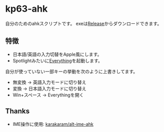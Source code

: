 # kp63-ahk

自分のためのahkスクリプトです。
exeは[Release](https://github.com/kp63/kp63-ahk/releases/tag/release)からダウンロードできます。


## 特徴

- 日本語/英語の入力切替をApple風にします。
- Spotlightみたいに[Everything](https://www.google.com/search?q=Everything)を起動します。

自分が使っていない一部キーの挙動を次のように上書きしてます。
- 無変換 → 英語入力モードに切り替え
- 変換 → 日本語入力モードに切り替え
- Win+スペース → Everythingを開く


## Thanks
- IME操作に使用: [karakaram/alt-ime-ahk](https://github.com/karakaram/alt-ime-ahk)

<!-- ^v^ -->
